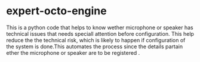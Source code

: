 # expert-octo-engine
This is a python code that helps to know wether microphone or speaker has technical issues that needs speciall attention before configuration.
This help reduce the the technical risk, which is likely to happen if configuration of the system is done.This automates the process since the details partain ether the microphone or speaker are to be registered .
